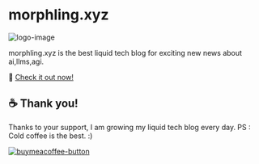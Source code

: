 # morphling.xyz

![logo-image](https://github.com/xxXWarMachineRoXxx/morphling.xyz/blob/b943b1e9132ebb2ab3c0fdb49327064697c26e89/src/assets/img/logo.svg)


morphling.xyz is the best liquid tech blog for exciting new news about ai,llms,agi.

🚀 [Check it out now! ](https://morphling.xyz/)


## ☕ Thank you!

Thanks to your support, I am growing my liquid tech blog every day.
PS : Cold coffee is the best.  :)

[![buymeacoffee-button](https://user-images.githubusercontent.com/3909046/150683481-be070424-7bb0-4dd7-a3cb-43b5605163f5.png)](https://www.buymeacoffee.com/xxxwarmachineroxxx)
